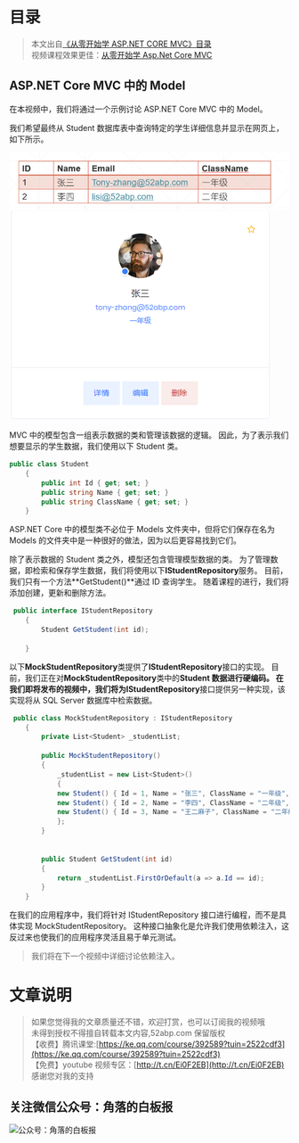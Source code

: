 # 目录

> 本文出自[《从零开始学 ASP.NET CORE MVC》目录](https://www.52abp.com/wiki/mvc/0.1.4/1.Intro) </br>
> 视频课程效果更佳：[从零开始学 Asp.Net Core MVC](https://study.163.com/course/courseMain.htm?courseId=1209215803&share=2&shareId=400000000309007) </br>

## ASP.NET Core MVC 中的 Model

在本视频中，我们将通过一个示例讨论 ASP.NET Core MVC 中的 Model。

我们希望最终从 Student 数据库表中查询特定的学生详细信息并显示在网页上，如下所示。

![18 1](images/18-1.png)
![18 2](images/18-2.png)


MVC 中的模型包含一组表示数据的类和管理该数据的逻辑。 因此，为了表示我们想要显示的学生数据，我们使用以下 Student 类。

```csharp
public class Student
    {
        public int Id { get; set; }
        public string Name { get; set; }
        public string ClassName { get; set; }
    }
```

ASP.NET Core 中的模型类不必位于 Models 文件夹中，但将它们保存在名为 Models 的文件夹中是一种很好的做法，因为以后更容易找到它们。

除了表示数据的 Student 类之外，模型还包含管理模型数据的类。 为了管理数据，即检索和保存学生数据，我们将使用以下**IStudentRepository**服务。 目前，我们只有一个方法**GetStudent()**通过 ID 查询学生。 随着课程的进行，我们将添加创建，更新和删除方法。

```csharp
 public interface IStudentRepository
    {
        Student GetStudent(int id);

    }

```

以下**MockStudentRepository**类提供了**IStudentRepository**接口的实现。 目前，我们正在对**MockStudentRepository**类中的**Student **数据进行硬编码。 在我们即将发布的视频中，我们将为**IStudentRepository**接口提供另一种实现，该实现将从 SQL Server 数据库中检索数据。

```csharp
 public class MockStudentRepository : IStudentRepository
    {
        private List<Student> _studentList;

        public MockStudentRepository()
        {
            _studentList = new List<Student>()
            {
            new Student() { Id = 1, Name = "张三", ClassName = "一年级", Email = "Tony-zhang@52abp.com" },
            new Student() { Id = 2, Name = "李四", ClassName = "二年级", Email = "lisi@52abp.com" },
            new Student() { Id = 3, Name = "王二麻子", ClassName = "二年级", Email = "wang@52abp.com" },
            };
        }


        public Student GetStudent(int id)
        {
            return _studentList.FirstOrDefault(a => a.Id == id);
        }
    }
```

在我们的应用程序中，我们将针对 IStudentRepository 接口进行编程，而不是具体实现 MockStudentRepository。 这种接口抽象化是允许我们使用依赖注入，这反过来也使我们的应用程序灵活且易于单元测试。

> 我们将在下一个视频中详细讨论依赖注入。

# 文章说明

> 如果您觉得我的文章质量还不错，欢迎打赏，也可以订阅我的视频哦 </br>
> 未得到授权不得擅自转载本文内容,52abp.com 保留版权 </br>
> 【收费】腾讯课堂:[https://ke.qq.com/course/392589?tuin=2522cdf3](https://ke.qq.com/course/392589?tuin=2522cdf3) </br>
> 【免费】youtube 视频专区：[http://t.cn/Ei0F2EB](http://t.cn/Ei0F2EB) </br>
> 感谢您对我的支持

## 关注微信公众号：角落的白板报

![公众号：角落的白板报](https://git.imweb.io/werltm/picturebed/raw/master/yoyomooc/aspnet/jiaoluowechat.png)

